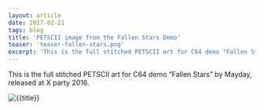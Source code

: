 ```yaml
---
layout: article
date: 2017-02-21
tags: blog
title: 'PETSCII image from the Fallen Stars Demo'
teaser: 'teaser-fallen-stars.png'
excerpt: 'This is the full stitched PETSCII art for C64 demo "Fallen Stars" by Mayday, released at X party 2016.'
---
```


This is the full stitched PETSCII art for C64 demo “Fallen Stars” by Mayday, released at X party 2016.

![{{title}}](../../assets/img/blog/fallen-stars.png)

